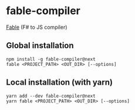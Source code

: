 # fable-compiler

[Fable](http://fable.io/) (F# to JS compiler)

## Global installation

```shell
npm install -g fable-compiler@next
fable <PROJECT_PATH> <OUT_DIR> [--options]
```

## Local installation (with yarn)

```shell
yarn add --dev fable-compiler@next
yarn fable <PROJECT_PATH> <OUT_DIR> [--options]
```
